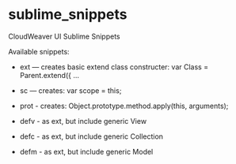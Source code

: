 sublime_snippets
================

CloudWeaver UI Sublime Snippets


Available snippets:

* ext<TAB> — creates basic extend class constructer: var Class = Parent.extend({ ... 
* sc<TAB> — creates: var scope = this;
* prot<TAB> - creates: Object.prototype.method.apply(this, arguments);

* defv<TAB> - as ext, but include generic View
* defc<TAB> - as ext, but include generic Collection
* defm<TAB> - as ext, but include generic Model
